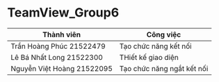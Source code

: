 # TeamView_Group6

| Thành viên | Công việc |
| --- | --- |
| Trần Hoàng Phúc 21522479 | Tạo chức năng kết nối|
| Lê Bá Nhất Long 21522300 | THiết kế giao diện |
| Nguyễn Việt Hoàng 21522095 | Tạo chức năng ngắt kết nối|

